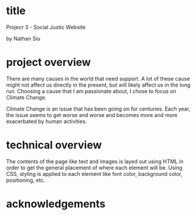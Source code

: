 # title
Projecr 3 - Social Justic Website

by Nathan Siu

# project overview
There are many causes in the world that need support. A lot of these cause might not affect us directly in the present, but will likely affect us in the long run. Choosing a cause that I am passionate about, I chose to focus on Climate Change.

Climate Change is an issue that has been going on for centuries. Each year, the issue seems to get worse and worse and becomes more and more exacerbated by human activities.

# technical overview
The contents of the page like text and images is layed out using HTML in order to get the general placement of where each element will be. Using CSS, styling is applied to each element like font color, background color, positioning, etc.

# acknowledgements